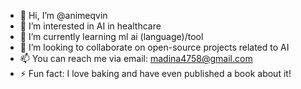 - 👋 Hi, I’m @animeqvin
- 👀 I’m interested in AI in healthcare
- 🌱 I’m currently learning ml ai (language)/tool
- 💞️ I’m looking to collaborate on open-source projects related to AI
- 📫 You can reach me via email: madina4758@gmail.com
- ⚡ Fun fact: I love baking and have even published a book about it!

